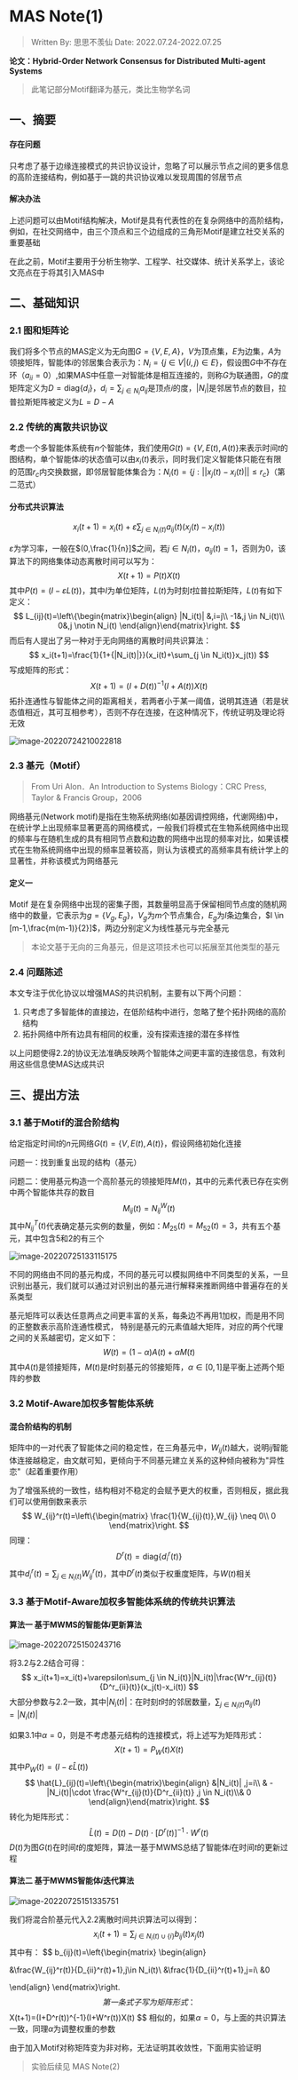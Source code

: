 # MAS Note(1)

> Written By: 思思不羡仙
> Date: 2022.07.24-2022.07.25

**论文：Hybrid-Order Network Consensus for Distributed Multi-agent Systems**

> 此笔记部分Motif翻译为基元，类比生物学名词

## 一、摘要

#### 存在问题

只考虑了基于边缘连接模式的共识协议设计，忽略了可以展示节点之间的更多信息的高阶连接结构，例如基于一跳的共识协议难以发现周围的邻居节点

#### 解决办法

上述问题可以由Motif结构解决，Motif是具有代表性的在复杂网络中的高阶结构，例如，在社交网络中，由三个顶点和三个边组成的三角形Motif是建立社交关系的重要基础

在此之前，Motif主要用于分析生物学、工程学、社交媒体、统计关系学上，该论文亮点在于将其引入MAS中

## 二、基础知识

### 2.1 图和矩阵论

我们将多个节点的MAS定义为无向图$G=\{V,E,A\}$，$V$为顶点集，$E$为边集，$A$为领接矩阵，智能体$i$的邻居集合表示为：$N_i=\{j \in V|(i,j) \in E \}$，假设图$G$中不存在环（$a_{ii}=0$）,如果MAS中任意一对智能体是相互连接的，则称$G$为联通图，$G$的度矩阵定义为$D=\textrm{diag}\{d_i\}$，$d_i=\sum_{j \in N_i}a_{ij}$是顶点$i$的度，$|N_i|$是邻居节点的数目，拉普拉斯矩阵被定义为$L=D-A$

### 2.2 传统的离散共识协议

考虑一个多智能体系统有$n$个智能体，我们使用$G(t)=\{V,E(t),A(t)\}$来表示时间$t$的图结构，单个智能体$i$的状态值可以由$x_i(t)$表示，同时我们定义智能体只能在有限的范围$r_c$内交换数据，即邻居智能体集合为：$N_i(t)=\{j:||x_j(t)-x_i(t)||\le r_c\}$（第二范式）

#### 分布式共识算法

$$
x_i(t+1)=x_i(t)+\varepsilon \sum_{j \in N_i(t)}a_{ij}(t)(x_j(t)-x_i(t))
$$

$\varepsilon$为学习率，一般在$(0,\frac{1}{n}]$之间，若$j \in N_i(t)$，$a_{ij}(t)=1$，否则为0，该算法下的网络集体动态离散时间可以写为：
$$
X(t+1)=P(t)X(t)
$$
其中$P(t)=(I-\varepsilon L(t))$，其中$I$为单位矩阵，$L(t)$为时刻$t$拉普拉斯矩阵，$L(t)$有如下定义：
$$
L_{ij}(t)=\left\{\begin{matrix}\begin{align}
 |N_i(t)| &,i=j\\
 -1&,j \in N_i(t)\\
 0&,j \notin N_i(t)
\end{align}\end{matrix}\right.
$$
而后有人提出了另一种对于无向网络的离散时间共识算法：
$$
x_i(t+1)=\frac{1}{1+{|N_i(t)|}}(x_i(t)+\sum_{j \in N_i(t)}x_j(t))
$$
写成矩阵的形式：
$$
X(t+1)=(I+D(t))^{-1}(I+A(t))X(t)
$$
拓扑连通性与智能体之间的距离相关，若两者小于某一阈值，说明其连通（若是状态值相近，其可互相参考），否则不存在连接，在这种情况下，传统证明及理论将无效

![image-20220724210022818](MAS.assets/image-20220724210022818.png)

### 2.3 基元（Motif）

> From Uri Alon．An Introduction to Systems Biology：CRC Press, Taylor & Francis Group，2006

网络基元(Network motif)是指在生物系统网络(如基因调控网络，代谢网络)中，在统计学上出现频率显著更高的网络模式，一般我们将模式在生物系统网络中出现的频率与在随机生成的具有相同节点数和边数的网络中出现的频率对比，如果该模式在生物系统网络中出现的频率显著较高，则认为该模式的高频率具有统计学上的显著性，并称该模式为网络基元

#### 定义一

Motif 是在复杂网络中出现的密集子图，其数量明显高于保留相同节点度的随机网络中的数量，它表示为$g=\{V_g,E_g\}$，$V_g$为$m$个节点集合，$E_g$为$l$条边集合，$l \in [m-1,\frac{m(m-1)}{2}]$，两边分别定义为线性基元与完全基元

> 本论文基于无向的三角基元，但是这项技术也可以拓展至其他类型的基元

### 2.4 问题陈述

本文专注于优化协议以增强MAS的共识机制，主要有以下两个问题：

1. 只考虑了多智能体的直接边，在低阶结构中进行，忽略了整个拓扑网络的高阶结构
2. 拓扑网络中所有边具有相同的权重，没有探索连接的潜在多样性

以上问题使得2.2的协议无法准确反映两个智能体之间更丰富的连接信息，有效利用这些信息使MAS达成共识

## 三、提出方法

### 3.1 基于Motif的混合阶结构

给定指定时间$t$的$n$元网络$G(t)=\{V,E(t),A(t)\}$，假设网络初始化连接

问题一：找到重复出现的结构（基元）

问题二：使用基元构造一个高阶基元的领接矩阵$M(t)$，其中的元素代表已存在实例中两个智能体共存的数目
$$
M_{ij}(t)=N_{ij}^W(t)
$$
其中$N_{ij}^T(t)$代表确定基元实例的数量，例如：$M_{25}(t)=M_{52}(t)=3$，共有五个基元，其中包含5和2的有三个

![image-20220725133115175](MAS.assets/image-20220725133115175.png)

不同的网络由不同的基元构成，不同的基元可以模拟网络中不同类型的关系，一旦识别出基元，我们就可以通过对识别出的基元进行解释来推断网络中普遍存在的关系类型

基元矩阵可以表达任意两点之间更丰富的关系，每条边不再用1加权，而是用不同的正整数表示高阶连通性模式， 特别是基元的元素值越大矩阵，对应的两个代理之间的关系越密切，定义如下：
$$
W(t)=(1-\alpha)A(t)+\alpha M(t)
$$
其中$A(t)$是领接矩阵，$M(t)$是$t$时刻基元的邻接矩阵，$\alpha \in [0,1]$是平衡上述两个矩阵的参数

### 3.2 Motif-Aware加权多智能体系统

#### 混合阶结构的机制

矩阵中的一对代表了智能体之间的稳定性，在三角基元中，$W_{ij}(t)$越大，说明$ij$智能体连接越稳定，由文献可知，更倾向于不同基元建立关系的这种倾向被称为"异性恋"（起着重要作用）

为了增强系统的一致性，结构相对不稳定的会赋予更大的权重，否则相反，据此我们可以使用倒数来表示
$$
W_{ij}^r(t)=\left\{\begin{matrix}
\frac{1}{W_{ij}(t)},W_{ij} \neq 0\\
0
\end{matrix}\right.
$$
同理：
$$
D^r(t)=\textrm{diag}\{d^r_i(t)\}
$$
其中$d_i^r(t)=\sum_{j\in N_i(t)}W_{ij}^r(t)$，其中$D^r(t)$类似于权重度矩阵，与$W(t)$相关

### 3.3 基于Motif-Aware加权多智能体系统的传统共识算法

#### 算法一 基于MWMS的智能体$i$更新算法

![image-20220725150243716](MAS.assets/image-20220725150243716.png)

将3.2与2.2结合可得：
$$
x_i(t+1)=x_i(t)+\varepsilon\sum_{j \in N_i(t)}|N_i(t)|\frac{W^r_{ij}(t)}{D^r_{ii}(t)}(x_j(t)-x_i(t))
$$
大部分参数与2.2一致，其中$|N_i(t)|$：在时刻$t$时的邻居数量，$\sum_{j \in N_i(t)}a_{ij}(t)=|N_i(t)|$

如果3.1中$\alpha=0$，则是不考虑基元结构的连接模式，将上述写为矩阵形式：
$$
X(t+1)=P_W(t)X(t)
$$
其中$P_W(t)=(I-\varepsilon \hat{L}(t))$
$$
\hat{L}_{ij}(t)=\left\{\begin{matrix}\begin{align}
 &|N_i(t)| ,j=i\\
& - |N_i(t)|\cdot \frac{W^r_{ij}(t)}{D^r_{ii}(t)}  ,j \in N_i(t)\\&
 0
\end{align}\end{matrix}\right.
$$
转化为矩阵形式：
$$
\hat{L}(t)=D(t)-D(t)\cdot[D^r(t)]^{-1}\cdot W^r(t)
$$
$D(t)$为图$G(t)$在时间$t$的度矩阵，算法一基于MWMS总结了智能体$i$在时间$t$的更新过程

#### 算法二 基于MWMS智能体$i$迭代算法

![image-20220725151335751](MAS.assets/image-20220725151335751.png)

我们将混合阶基元代入2.2离散时间共识算法可以得到：
$$
x_i(t+1)=\sum_{j\in N_i(t) \cup \{i\}}b_{ij}(t)x_j(t)
$$
其中有：
$$
b_{ij}(t)=\left\{\begin{matrix}
\begin{align}

&\frac{W_{ij}^r(t)}{D_{ii}^r(t)+1},j\in N_i(t)\\
&\frac{1}{D_{ii}^r(t)+1},j=i\\
&0

\end{align}
\end{matrix}\right.
$$
第一条式子写为矩阵形式：
$$
X(t+1)=(I+D^r(t))^{-1}(I+W^r(t))X(t)
$$
相似的，如果$\alpha=0$，与上面的共识算法一致，同理$\alpha$为调整权重的参数

由于加入Motif对称矩阵变为非对称，无法证明其收敛性，下面用实验证明

> 实验后续见 MAS Note(2)